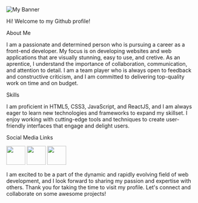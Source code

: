 <img src='https://user-images.githubusercontent.com/120671402/219975599-2e2b6a6b-b6ec-4df5-a18f-714ca4069c93.png' alt='My Banner'/>

Hi! Welcome to my Github profile!

About Me

I am a passionate and determined person who is pursuing a career as a front-end developer. My focus is on developing websites and web applications that are visually stunning, easy to use, and cretive.
As an aprentice, I understand the importance of collaboration, communication, and attention to detail. I am a team player who is always open to feedback and constructive criticism, and I am committed to delivering top-quality work on time and on budget.

Skills

I am proficient in HTML5, CSS3, JavaScript, and ReactJS, and I am always eager to learn new technologies and frameworks to expand my skillset. I enjoy working with cutting-edge tools and techniques to create user-friendly interfaces that engage and delight users.

Social Media Links

<a href='https://www.instagram.com/'><img src='https://raw.githubusercontent.com/yushi1007/yushi1007/main/images/instagram.png' style="width:50px;"><a href='https://www.instagram.com/'></a></img></a>
<a href='https://twitter.com/home?lang=en'><img src='https://user-images.githubusercontent.com/120671402/219977171-068a2c3a-42b0-48c1-b256-eee0517da7dd.png' style="width:50px;"></img></a>
<a href='https://www.facebook.com/'><img src='https://user-images.githubusercontent.com/120671402/219977342-a6074584-1c9d-42ba-bd13-6f90e2ea38ca.png' style="width:50px;"></img></a>

I am excited to be a part of the dynamic and rapidly evolving field of web development, and I look forward to sharing my passion and expertise with others. Thank you for taking the time to visit my profile. Let's connect and collaborate on some awesome projects!

